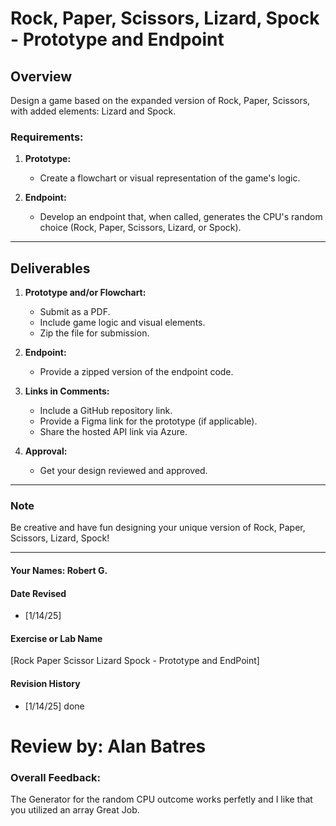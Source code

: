 # Rock, Paper, Scissors, Lizard, Spock - Prototype and Endpoint

## Overview
Design a game based on the expanded version of Rock, Paper, Scissors, with added elements: Lizard and Spock.

### Requirements:
1. **Prototype:**
   - Create a flowchart or visual representation of the game's logic.

2. **Endpoint:**
   - Develop an endpoint that, when called, generates the CPU's random choice (Rock, Paper, Scissors, Lizard, or Spock).

---

## Deliverables

1. **Prototype and/or Flowchart:**
   - Submit as a PDF.
   - Include game logic and visual elements.
   - Zip the file for submission.

2. **Endpoint:**
   - Provide a zipped version of the endpoint code.

3. **Links in Comments:**
   - Include a GitHub repository link.
   - Provide a Figma link for the prototype (if applicable).
   - Share the hosted API link via Azure.

4. **Approval:**
   - Get your design reviewed and approved.

---

### Note
Be creative and have fun designing your unique version of Rock, Paper, Scissors, Lizard, Spock!

---

#### Your Names:  Robert G.

#### Date Revised  
- [1/14/25]  

#### Exercise or Lab Name  
[Rock Paper Scissor Lizard Spock - Prototype and EndPoint]

#### Revision History  
- [1/14/25] done  

# Review by: Alan Batres
### Overall Feedback:
The Generator for the random CPU outcome works perfetly and I like that you utilized an array Great Job.

